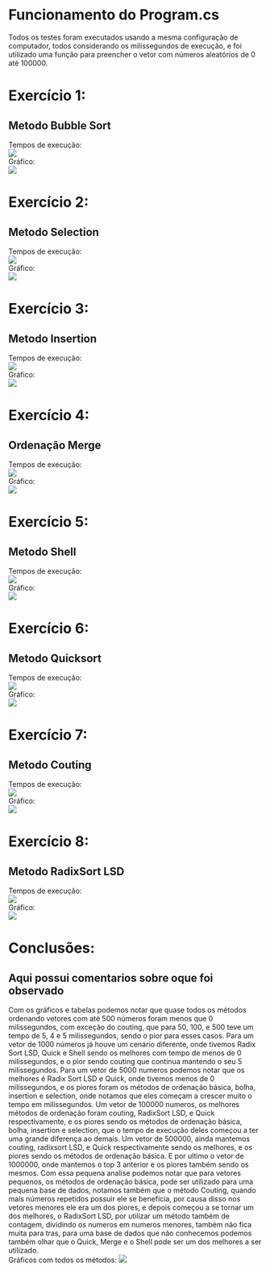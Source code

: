 # Funcionamento do Program.cs
Todos os testes foram executados usando a mesma configuração de computador, todos considerando os milissegundos de execução, e foi utilizado uma função para preencher o vetor com números aleatórios de 0 até 100000.
# Exercício 1: 
## Metodo Bubble Sort

Tempos de execução:<br>
<img src=".\imagens\Graficos\Tabela1.png">
<br>Gráfico:<br>
<img src=".\imagens\Graficos\Grafico1.png">




# Exercício 2:
## Metodo Selection

Tempos de execução:<br>
<img src=".\imagens\Graficos\Tabela2.png">
<br>Gráfico:<br>
<img src=".\imagens\Graficos\Grafico2.png">


# Exercício 3:
## Metodo Insertion

Tempos de execução:<br>
<img src=".\imagens\Graficos\Tabela3.png">
<br>Gráfico:<br>
<img src=".\imagens\Graficos\Grafico3.png">



# Exercício 4:
## Ordenação Merge

Tempos de execução:<br>
<img src=".\imagens\Graficos\Tabela4.png">
<br>Gráfico:<br>
<img src=".\imagens\Graficos\Grafico4.png">







# Exercício 5:
## Metodo Shell

Tempos de execução:<br>
<img src=".\imagens\Graficos\Tabela5.png">
<br>Gráfico:<br>
<img src=".\imagens\Graficos\Grafico5.png">



# Exercício 6:
## Metodo Quicksort

Tempos de execução:<br>
<img src=".\imagens\Graficos\Tabela6.png">
<br>Gráfico:<br>
<img src=".\imagens\Graficos\Grafico6.png">

# Exercício 7:
## Metodo Couting

Tempos de execução:<br>
<img src=".\imagens\Graficos\Tabela7.png">
<br>Gráfico:<br>
<img src=".\imagens\Graficos\Grafico7.png">

# Exercício 8:
## Metodo RadixSort LSD

Tempos de execução:<br>
<img src=".\imagens\Graficos\Tabela8.png">
<br>Gráfico:<br>
<img src=".\imagens\Graficos\Grafico8.png">


# Conclusões:
## Aqui possui comentarios sobre oque foi observado

Com os gráficos e tabelas podemos notar que quase todos os métodos ordenando vetores com até 500 números foram menos que 0 milissegundos, com exceção do couting, que para 50, 100, e 500 teve um tempo de 5, 4 e 5 milissegundos, sendo o pior para esses casos.
 Para um vetor de 1000 números já houve um cenário diferente, onde tivemos Radix Sort LSD, Quick e Shell sendo os melhores com tempo de menos de 0 milissegundos, e o pior sendo couting que continua mantendo o seu 5 milissegundos.
Para um vetor de 5000 numeros podemos notar que os melhores é Radix Sort LSD e Quick, onde tivemos menos de 0 milissegundos, e os piores foram os métodos de ordenação básica, bolha, insertion e selection, onde notamos que eles começam a crescer muito o tempo em milissegundos.
Um vetor de 100000 numeros, os melhores métodos de ordenação foram couting, RadixSort LSD, e Quick respectivamente, e os piores sendo os métodos de ordenação básica, bolha, insertion e selection, que o tempo de execução deles começou a ter uma grande diferença ao demais.
Um vetor de 500000, ainda mantemos couting, radixsort LSD, e Quick respectivamente sendo os melhores, e os piores sendo os métodos de ordenação básica.
E por ultimo o vetor de 1000000, onde mantemos o top 3 anterior e os piores também sendo os mesmos.
Com essa pequena analise podemos notar que para vetores pequenos, os métodos de ordenação básica, pode ser utilizado para uma pequena base de dados, notamos também que o método Couting, quando mais números repetidos possuir ele se beneficia, por causa disso nos vetores menores ele era um dos piores, e depois começou a se tornar um dos melhores, o RadixSort LSD, por utilizar um método também de contagem, dividindo os numeros em numeros menores, também não fica muita para tras, para uma base de dados que não conhecemos podemos também olhar que o Quick, Merge e o Shell pode ser um dos melhores a ser utilizado.
<br>
Gráficos com todos os métodos:
<img src=".\imagens\Graficos\Grafico9.png">
